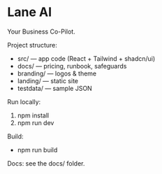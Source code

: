# Lane AI

Your Business Co-Pilot.

Project structure:
- src/ — app code (React + Tailwind + shadcn/ui)
- docs/ — pricing, runbook, safeguards
- branding/ — logos & theme
- landing/ — static site
- testdata/ — sample JSON

Run locally:
1) npm install
2) npm run dev

Build:
- npm run build

Docs: see the docs/ folder.
